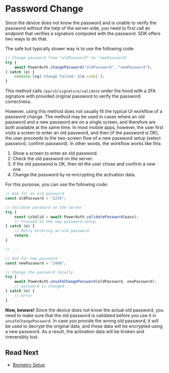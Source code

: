 # Password Change

Since the device does not know the password and is unable to verify the password without the help of the server-side, you need to first call an endpoint that verifies a signature computed with the password. SDK offers two ways to do that.

The safe but typically slower way is to use the following code:

```javascript
// Change password from "oldPassword" to "newPassword".
try {
    await PowerAuth.changePassword("oldPassword", "newPassword");
} catch (e) {
    console.log(`Change failed: ${e.code}`);
}
```

This method calls `/pa/v3/signature/validate` under the hood with a 2FA signature with provided original password to verify the password correctness.

However, using this method does not usually fit the typical UI workflow of a password change. The method may be used in cases where an old password and a new password are on a single screen, and therefore are both available at the same time. In most mobile apps, however, the user first visits a screen to enter an old password, and then (if the password is OK), the user proceeds to the two-screen flow of a new password setup (select password, confirm password). In other words, the workflow works like this:

1. Show a screen to enter an old password.
2. Check the old password on the server.
3. If the old password is OK, then let the user chose and confirm a new one.
4. Change the password by re-encrypting the activation data.

For this purpose, you can use the following code:

```javascript
// Ask for an old password
const oldPassword = "1234";

// Validate password on the server
try {
    const isValid = await PowerAuth.validatePassword(pass);
    // Proceed to the new password setup
} catch (e) {
    // Retry entering an old password
    return;
}

// ...

// Ask for new password
const newPassword = "2468";

// Change the password locally
try {
    await PowerAuth.unsafeChangePassword(oldPassword, newPassword);
    // password is changed
} catch (e) {
    // error
}
```

<!-- begin box warning -->
**Now, beware!** Since the device does not know the actual old password, you need to make sure that the old password is validated before you use it in `unsafeChangePassword`. In case you provide the wrong old password, it will be used to decrypt the original data, and these data will be encrypted using a new password. As a result, the activation data will be broken and irreversibly lost.
<!-- end -->

## Read Next

- [Biometry Setup](./Biometry-Setup.md)
